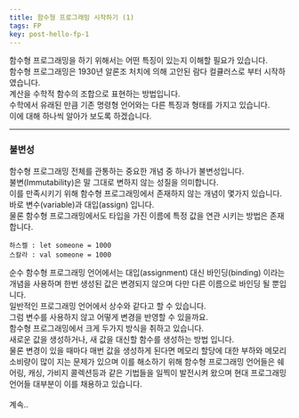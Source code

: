 ```yaml
---
title: 함수형 프로그래밍 시작하기 (1)
tags: FP
key: post-hello-fp-1
---
```


함수형 프로그래밍을 하기 위해서는 어떤 특징이 있는지 이해할 필요가 있습니다.<br>
함수형 프로그래밍은 1930년 알론조 처치에 의해 고안된 람다 컬큘러스로 부터 시작하였습니다.<br>
계산을 수학적 함수의 조합으로 표현하는 방법입니다.<br>
수학에서 유래된 만큼 기존 명령형 언어와는 다른 특징과 형태를 가지고 있습니다.<br>
이에 대해 하나씩 알아가 보도록 하겠습니다.<br>


---

### 불변성
함수형 프로그래밍 전체를 관통하는 중요한 개념 중 하나가 불변성입니다.<br>
불변(Immutability)은 말 그대로 변하지 않는 성질을 의미합니다.<br>
이를 만족시키기 위해 함수형 프로그래밍에서 존재하지 않는 개념이 몇가지 있습니다.<br>
바로 변수(variable)과 대입(assign) 입니다.<br>
물론 함수형 프로그래밍에서도 타입을 가진 이름에 특정 값을 연관 시키는 방법은 존재합니다.<br>
```
하스켈 : let someone = 1000
스칼라 : val someone = 1000
```
순수 함수형 프로그래밍 언어에서는 대입(assignment) 대신 바인딩(binding) 이라는 개념을 사용하며
한번 생성된 값은 변경되지 않으며 다만 다른 이름으로 바인딩 될 뿐입니다.<br>
일반적인 프로그래밍 언어에서 상수와 같다고 할 수 있습니다.<br>
그럼 변수를 사용하지 않고 어떻게 변경을 반영할 수 있을까요.<br>
함수형 프로그래밍에서 크게 두가지 방식을 취하고 있습니다.<br>
새로운 값을 생성하거나, 새 값을 대신할 함수를 생성하는 방법 입니다.<br>
물론 변경이 있을 때마다 매번 값을 생성하게 된다면 메모리 할당에 대한 부하와 메모리 소비량이 많이 지는 문제가
있으며 이를 해소하기 위해 함수형 프로그래밍 언어들은 쉐어링, 캐싱, 가비지 콜렉션등과 같은 기법들을
일찍이 발전시켜 왔으며 현대 프로그래밍 언어들 대부분이 이를 채용하고 있습니다.<br>
<br>
계속..
